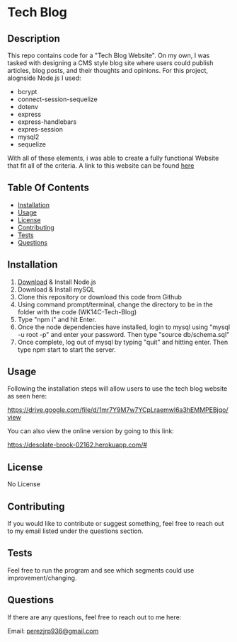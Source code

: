   # Tech Blog

  ## Description
  This repo contains code for a "Tech Blog Website". On my own, I was tasked with 
  designing a CMS style blog site where users could publish articles, blog posts, and their 
  thoughts and opinions. For this project, alognside Node.js I used:
  * bcrypt
  * connect-session-sequelize
  * dotenv
  * express
  * express-handlebars
  * expres-session
  * mysql2
  * sequelize
  
  With all of these elements, i was able to create a fully functional Website that fit all of the
  criteria. A link to this website can be found [here](#usage)



  ## Table Of Contents
  * [Installation](#installation)
  * [Usage](#usage)
  * [License](#license)
  * [Contributing](#contributing)
  * [Tests](#tests)
  * [Questions](#questions)
  

  ## Installation
  1. [Download](https://nodejs.org/en/download/) & Install Node.js
  2. Download & Install mySQL
  3. Clone this repository or download this code from Github
  4. Using command prompt/terminal, change the directory to be in the folder with the code (WK14C-Tech-Blog)
  5. Type "npm i" and hit Enter.
  6. Once the node dependencies have installed, login to mysql using "mysql -u root -p" and enter your password. 
     Then type "source db/schema.sql"
  7. Once complete, log out of mysql by typing "quit" and hitting enter. Then type npm start to start the server.


  ## Usage
  Following the installation steps will allow users to use the tech blog website as seen here:
  
  https://drive.google.com/file/d/1mr7Y9M7w7YCpLraemwl6a3hEMMPEBjqo/view
  
  You can also view the online version by going to this link:
  
  https://desolate-brook-02162.herokuapp.com/#
  

  ## License
  No License

  ## Contributing
  If you would like to contribute or suggest something, feel free to reach out to my email
  listed under the questions section.

  ## Tests
  Feel free to run the program and see which segments could use improvement/changing.

  ## Questions
  If there are any questions, feel free to reach out to me here:

  Email: perezjrp936@gmail.com
